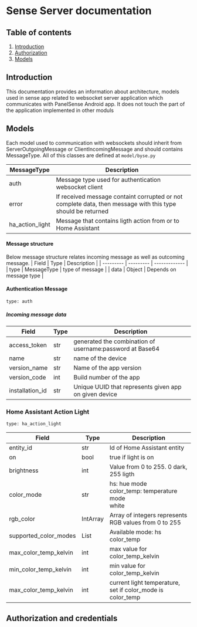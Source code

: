 # Sense Server documentation

## Table of contents
1. [Introduction](#introduction)
2. [Authorization](#authorized)
3. [Models](#models)

## Introduction
This documentation provides an information about architecture, models used in sense app related to websocket server application which communicates with PanelSense Android app. It does not touch the part of the application implemented in other moduls

## Models
Each model used to communication with websockets should inherit from ServerOutgoingMessage or ClientIncomingMessage and should contains MessageType. All of this classes are defined at `model/byse.py`

| MessageType   | Description |
| ------------- | ----------- |
| auth          | Message type used for authentication websocket client |
| error         | If received message containt corrupted or not complete data, then message with this type should be returned |
| ha_action_light     | Message that contains ligth action from or to Home Assistant |

#### Message structure
Below message structure relates incoming message as well as outcoming message.
| Field     | Type          | Description   |
| --------- | ---------     | ------------- |
| type      | MessageType   | type of message |
| data      | Object        | Depends on message type |

#### Authentication Message

 `type: auth`

##### Incoming message data
| Field     | Type      | Description       |
| --------- | --------- | ----------------- |
| access_token      | str       | generated the combination of username:password at Base64 |
| name              | str       | name of the device |
| version_name      | str       | Name of the app version |
| version_code      | int       | Build number of the app |
| installation_id   | str       | Unique UUID that represents given app on given device |

### Home Assistant Action Light

`type: ha_action_light`

| Field     | Type      | Description       |
| --------- | --------- | ----------------- |
| entity_id | str       | Id of Home Assistant entity   |
| on        | bool      | true if light is on   |
| brightness    | int   | Value from 0 to 255. 0 dark, 255 ligth    |
| color_mode    | str   | hs: hue mode <br>  color_temp: temperature mode <br> white|
| rgb_color | IntArray  | Array of integers represents RGB values from 0 to 255
| supported_color_modes | List<str> | Available mode: hs color_temp |
| max_color_temp_kelvin | int   | max value for color_temp_kelvin |
| min_color_temp_kelvin | int   | min value for color_temp_kelvin|
| max_color_temp_kelvin | int   | current light temperature, set if color_mode is color_temp|

## Authorization and credentials